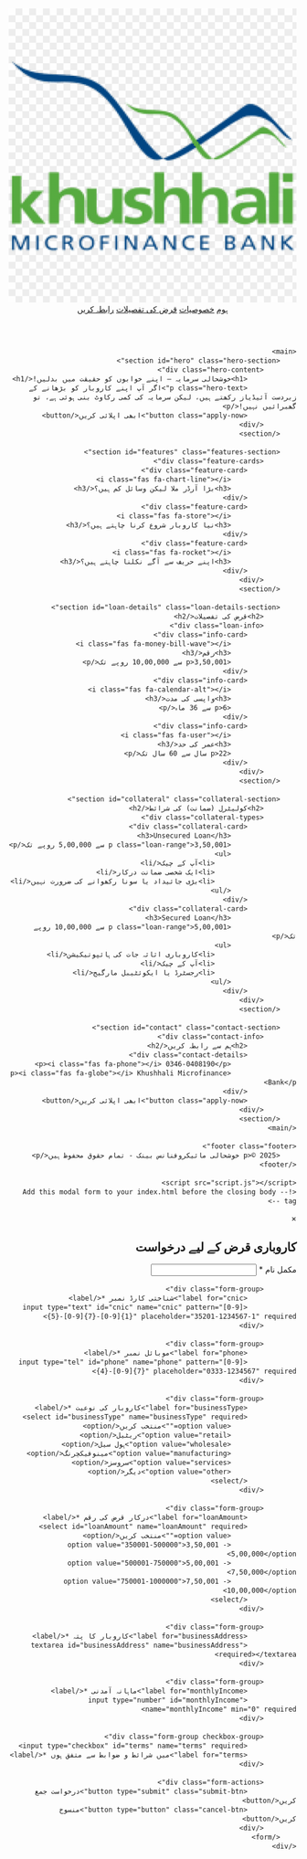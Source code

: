 <html lang="ur" dir="rtl">
<head>
    <meta charset="UTF-8">
    <meta name="viewport" content="width=device-width, initial-scale=1.0">
    <title>خوشحالی سرمایہ - کاروباری قرض</title>
    <link rel="stylesheet" href="styles.css">
    <link href="https://fonts.googleapis.com/css2?family=Noto+Nastaliq+Urdu:wght@400;700&display=swap" rel="stylesheet">
    <link rel="stylesheet" href="https://cdnjs.cloudflare.com/ajax/libs/font-awesome/6.0.0/css/all.min.css">
</head>
<body>
    <header class="header">
        <nav class="navbar">
            <div class="logo">
                <img src="logo.png" alt="خوشحالی بینک" class="logo-img">
            </div>
            <div class="nav-links">
                <a href="#home">ہوم</a>
                <a href="#features">خصوصیات</a>
                <a href="#loan-details">قرض کی تفصیلات</a>
                <a href="#contact" class="cta-button">رابطہ کریں</a>
            </div>
        </nav>
    </header>

    <main>
        <section id="hero" class="hero-section">
            <div class="hero-content">
                <h1>خوشحالی سرمایہ – اپنے خوابوں کو حقیقت میں بدلیں!</h1>
                <p class="hero-text">اگر آپ اپنے کاروبار کو بڑھانے کے زبردست آئیڈیاز رکھتے ہیں، لیکن سرمایہ کی کمی رکاوٹ بنی ہوئی ہے، تو گھبرائیں نہیں!</p>
                <button class="apply-now">ابھی اپلائی کریں</button>
            </div>
        </section>

        <section id="features" class="features-section">
            <div class="feature-cards">
                <div class="feature-card">
                    <i class="fas fa-chart-line"></i>
                    <h3>بڑا آرڈر ملا لیکن وسائل کم ہیں؟</h3>
                </div>
                <div class="feature-card">
                    <i class="fas fa-store"></i>
                    <h3>نیا کاروبار شروع کرنا چاہتے ہیں؟</h3>
                </div>
                <div class="feature-card">
                    <i class="fas fa-rocket"></i>
                    <h3>اپنے حریف سے آگے نکلنا چاہتے ہیں؟</h3>
                </div>
            </div>
        </section>

        <section id="loan-details" class="loan-details-section">
            <h2>قرض کی تفصیلات</h2>
            <div class="loan-info">
                <div class="info-card">
                    <i class="fas fa-money-bill-wave"></i>
                    <h3>رقم</h3>
                    <p>3,50,001 سے 10,00,000 روپے تک</p>
                </div>
                <div class="info-card">
                    <i class="fas fa-calendar-alt"></i>
                    <h3>واپسی کی مدت</h3>
                    <p>6 سے 36 ماہ</p>
                </div>
                <div class="info-card">
                    <i class="fas fa-user"></i>
                    <h3>عمر کی حد</h3>
                    <p>22 سال سے 60 سال تک</p>
                </div>
            </div>
        </section>

        <section id="collateral" class="collateral-section">
            <h2>کولیٹرل (ضمانت) کی شرائط</h2>
            <div class="collateral-types">
                <div class="collateral-card">
                    <h3>Unsecured Loan</h3>
                    <p class="loan-range">3,50,001 سے 5,00,000 روپے تک</p>
                    <ul>
                        <li>آپ کے چیک</li>
                        <li>ایک شخصی ضمانت درکار</li>
                        <li>بڑی جائیداد یا سونا رکھوانے کی ضرورت نہیں</li>
                    </ul>
                </div>
                <div class="collateral-card">
                    <h3>Secured Loan</h3>
                    <p class="loan-range">5,00,001 سے 10,00,000 روپے تک</p>
                    <ul>
                        <li>کاروباری اثاثہ جات کی ہائپوتیکیشن</li>
                        <li>آپ کے چیک</li>
                        <li>رجسٹرڈ یا ایکوئٹیبل مارگیج</li>
                    </ul>
                </div>
            </div>
        </section>

        <section id="contact" class="contact-section">
            <div class="contact-info">
                <h2>ہم سے رابطہ کریں</h2>
                <div class="contact-details">
                    <p><i class="fas fa-phone"></i> 0346-0408190</p>
                    <p><i class="fas fa-globe"></i> Khushhali Microfinance Bank</p>
                </div>
                <button class="apply-now">ابھی اپلائی کریں</button>
            </div>
        </section>
    </main>

    <footer class="footer">
        <p>© 2025 خوشحالی مائیکروفنانس بینک - تمام حقوق محفوظ ہیں</p>
    </footer>

    <script src="script.js"></script>
    <!-- Add this modal form to your index.html before the closing body tag -->
<div id="applicationModal" class="modal">
    <div class="modal-content">
        <span class="close-modal">&times;</span>
        <h2>کاروباری قرض کے لیے درخواست</h2>
        <form id="loanApplicationForm" class="application-form">
            <div class="form-group">
                <label for="fullName">مکمل نام *</label>
                <input type="text" id="fullName" name="fullName" required>
            </div>

            <div class="form-group">
                <label for="cnic">شناختی کارڈ نمبر *</label>
                <input type="text" id="cnic" name="cnic" pattern="[0-9]{5}-[0-9]{7}-[0-9]{1}" placeholder="35201-1234567-1" required>
            </div>

            <div class="form-group">
                <label for="phone">موبائل نمبر *</label>
                <input type="tel" id="phone" name="phone" pattern="[0-9]{4}-[0-9]{7}" placeholder="0333-1234567" required>
            </div>

            <div class="form-group">
                <label for="businessType">کاروبار کی نوعیت *</label>
                <select id="businessType" name="businessType" required>
                    <option value="">منتخب کریں</option>
                    <option value="retail">ریٹیل</option>
                    <option value="wholesale">ہول سیل</option>
                    <option value="manufacturing">مینوفیکچرنگ</option>
                    <option value="services">سروسز</option>
                    <option value="other">دیگر</option>
                </select>
            </div>

            <div class="form-group">
                <label for="loanAmount">درکار قرض کی رقم *</label>
                <select id="loanAmount" name="loanAmount" required>
                    <option value="">منتخب کریں</option>
                    <option value="350001-500000">3,50,001 - 5,00,000</option>
                    <option value="500001-750000">5,00,001 - 7,50,000</option>
                    <option value="750001-1000000">7,50,001 - 10,00,000</option>
                </select>
            </div>

            <div class="form-group">
                <label for="businessAddress">کاروبار کا پتہ *</label>
                <textarea id="businessAddress" name="businessAddress" required></textarea>
            </div>

            <div class="form-group">
                <label for="monthlyIncome">ماہانہ آمدنی *</label>
                <input type="number" id="monthlyIncome" name="monthlyIncome" min="0" required>
            </div>

            <div class="form-group checkbox-group">
                <input type="checkbox" id="terms" name="terms" required>
                <label for="terms">میں شرائط و ضوابط سے متفق ہوں *</label>
            </div>

            <div class="form-actions">
                <button type="submit" class="submit-btn">درخواست جمع کریں</button>
                <button type="button" class="cancel-btn">منسوخ کریں</button>
            </div>
        </form>
    </div>
</div>
</body>
</html>
